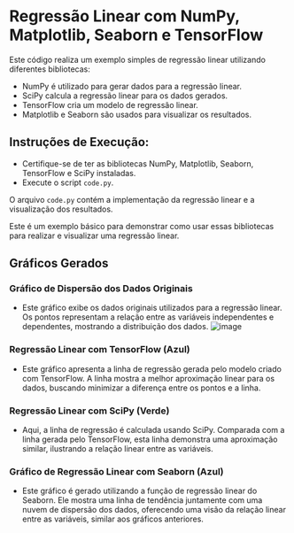 # Regressão Linear com NumPy, Matplotlib, Seaborn e TensorFlow


 Este código realiza um exemplo simples de regressão linear utilizando diferentes bibliotecas: 

- NumPy é utilizado para gerar dados para a regressão linear.
- SciPy calcula a regressão linear para os dados gerados.
- TensorFlow cria um modelo de regressão linear.
- Matplotlib e Seaborn são usados para visualizar os resultados.

## Instruções de Execução:

- Certifique-se de ter as bibliotecas NumPy, Matplotlib, Seaborn, TensorFlow e SciPy instaladas.
- Execute o script `code.py`.

O arquivo `code.py` contém a implementação da regressão linear e a visualização dos resultados.

Este é um exemplo básico para demonstrar como usar essas bibliotecas para realizar e visualizar uma regressão linear.

## Gráficos Gerados

### Gráfico de Dispersão dos Dados Originais
- Este gráfico exibe os dados originais utilizados para a regressão linear. Os pontos representam a relação entre as variáveis independentes e dependentes, mostrando a distribuição dos dados.
  ![image](https://github.com/marxeugenio/Regressao_Linear_com_NumPy_Matplotlib_Seaborn_e_TensorFlow/assets/78555292/0e96986e-53d0-41db-bc29-16c96418cb6c)


### Regressão Linear com TensorFlow (Azul)
- Este gráfico apresenta a linha de regressão gerada pelo modelo criado com TensorFlow. A linha mostra a melhor aproximação linear para os dados, buscando minimizar a diferença entre os pontos e a linha.



### Regressão Linear com SciPy (Verde)
- Aqui, a linha de regressão é calculada usando SciPy. Comparada com a linha gerada pelo TensorFlow, esta linha demonstra uma aproximação similar, ilustrando a relação linear entre as variáveis.

### Gráfico de Regressão Linear com Seaborn (Azul)
- Este gráfico é gerado utilizando a função de regressão linear do Seaborn. Ele mostra uma linha de tendência juntamente com uma nuvem de dispersão dos dados, oferecendo uma visão da relação linear entre as variáveis, similar aos gráficos anteriores.
